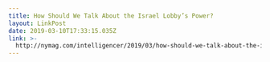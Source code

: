 ```yaml
---
title: How Should We Talk About the Israel Lobby’s Power?
layout: LinkPost
date: 2019-03-10T17:33:15.035Z
link: >-
  http://nymag.com/intelligencer/2019/03/how-should-we-talk-about-the-israel-lobbys-power.html
---
```

